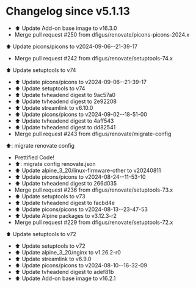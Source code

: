 # Changelog since v5.1.13
- ⬆️ Update Add-on base image to v16.3.0 
- Merge pull request #250 from dfigus/renovate/picons-picons-2024.x

⬆️ Update picons/picons to v2024-09-06--21-39-17 
- Merge pull request #242 from dfigus/renovate/setuptools-74.x

⬆️ Update setuptools to v74 
- ⬆️ Update picons/picons to v2024-09-06--21-39-17 
- ⬆️ Update setuptools to v74 
- ⬆️ Update tvheadend digest to 9ac57a0 
- ⬆️ Update tvheadend digest to 2e92208 
- ⬆️ Update streamlink to v6.10.0 
- ⬆️ Update picons/picons to v2024-09-02--18-51-00 
- ⬆️ Update tvheadend digest to 4aff543 
- ⬆️ Update tvheadend digest to dd82541 
- Merge pull request #243 from dfigus/renovate/migrate-config

⬆️: migrate renovate config 
- Prettified Code! 
- ⬆️: migrate config renovate.json 
- ⬆️ Update alpine_3_20/linux-firmware-other to v20240811 
- ⬆️ Update picons/picons to v2024-08-24--11-53-10 
- ⬆️ Update tvheadend digest to 266d035 
- Merge pull request #236 from dfigus/renovate/setuptools-73.x 
- ⬆️ Update setuptools to v73 
- ⬆️ Update tvheadend digest to facbd4e 
- ⬆️ Update picons/picons to v2024-08-13--23-47-53 
- ⬆️ Update Alpine packages to v3.12.3-r2 
- Merge pull request #229 from dfigus/renovate/setuptools-72.x

⬆️ Update setuptools to v72 
- ⬆️ Update setuptools to v72 
- ⬆️ Update alpine_3_20/nginx to v1.26.2-r0 
- ⬆️ Update streamlink to v6.9.0 
- ⬆️ Update picons/picons to v2024-08-10--16-32-09 
- ⬆️ Update tvheadend digest to adef81b 
- ⬆️ Update Add-on base image to v16.2.1 
